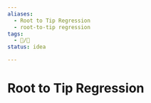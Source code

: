 ```yaml
---
aliases:
  - Root to Tip Regression
  - root-to-tip regression
tags:
  - 📝/🌱
status: idea

---
```


# Root to Tip Regression